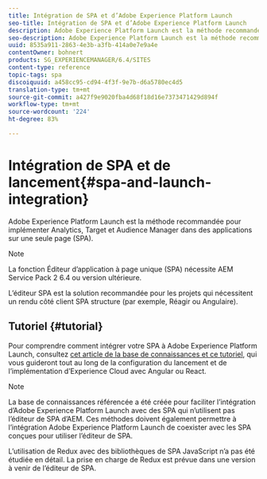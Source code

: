 ```yaml
---
title: Intégration de SPA et d’Adobe Experience Platform Launch
seo-title: Intégration de SPA et d’Adobe Experience Platform Launch
description: Adobe Experience Platform Launch est la méthode recommandée pour implémenter Analytics, Target et Audience Manager dans des SPA.
seo-description: Adobe Experience Platform Launch est la méthode recommandée pour implémenter Analytics, Target et Audience Manager dans des SPA.
uuid: 8535a911-2863-4e3b-a3fb-414a0e7e9a4e
contentOwner: bohnert
products: SG_EXPERIENCEMANAGER/6.4/SITES
content-type: reference
topic-tags: spa
discoiquuid: a458cc95-cd94-4f3f-9e7b-d6a5780ec4d5
translation-type: tm+mt
source-git-commit: a427f9e9020fba4d68f18d16e7373471429d894f
workflow-type: tm+mt
source-wordcount: '224'
ht-degree: 83%

---
```



# Intégration de SPA et de lancement{#spa-and-launch-integration}

Adobe Experience Platform Launch est la méthode recommandée pour implémenter Analytics, Target et Audience Manager dans des applications sur une seule page (SPA).

>[!NOTE]
>
>La fonction Éditeur d’application à page unique (SPA) nécessite AEM Service Pack 2 6.4 ou version ultérieure.
>
>L’éditeur SPA est la solution recommandée pour les projets qui nécessitent un rendu côté client SPA structure (par exemple, Réagir ou Angulaire).

## Tutoriel {#tutorial}

Pour comprendre comment intégrer votre SPA à Adobe Experience Platform Launch, consultez [cet article de la base de connaissances et ce tutoriel](https://helpx.adobe.com/fr/experience-manager/kt/integration/using/launch-reference-architecture-SPA-tutorial-implement.html), qui vous guideront tout au long de la configuration du lancement et de l’implémentation d’Experience Cloud avec Angular ou React.

>[!NOTE]
>
>La base de connaissances référencée a été créée pour faciliter l’intégration d’Adobe Experience Platform Launch avec des SPA qui n’utilisent pas l’éditeur de SPA d’AEM. Ces méthodes doivent également permettre à l’intégration Adobe Experience Platform Launch de coexister avec les SPA conçues pour utiliser l’éditeur de SPA.
>
>L’utilisation de Redux avec des bibliothèques de SPA JavaScript n’a pas été étudiée en détail. La prise en charge de Redux est prévue dans une version à venir de l’éditeur de SPA.
